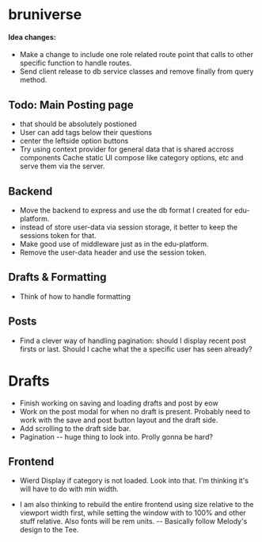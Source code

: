 # bruniverse

#### Idea changes:

-   Make a change to include one role related route point that calls to other specific function to handle routes.
-   Send client release to db service classes and remove finally from query method.

## Todo: Main Posting page

-   that should be absolutely postioned
-   User can add tags below their questions
-   center the leftside option buttons
-   Try using context provider for general data that is shared accross components
    Cache static UI compose like category options, etc and serve them via the server.

## Backend

-   Move the backend to express and use the db format I created for edu-platform.
-   instead of store user-data via session storage, it better to keep the sessions token for that.
-   Make good use of middleware just as in the edu-platform.
-   Remove the user-data header and use the session token.

## Drafts & Formatting

-   Think of how to handle formatting

## Posts

-   Find a clever way of handling pagination: should I display recent post firsts or last. Should I cache what the a specific user has seen already?

# Drafts

-   Finish working on saving and loading drafts and post by eow
-   Work on the post modal for when no draft is present. Probably need to work with the save and post button layout and the draft side.
-   Add scrolling to the draft side bar.
-   Pagination -- huge thing to look into. Prolly gonna be hard?

## Frontend

-   Wierd Display if category is not loaded. Look into that. I'm thinking it's will have to do with min width.

*   I am also thinking to rebuild the entire frontend using size relative to the viewport width first, while setting the window with to 100% and other stuff relative. Also fonts will be rem units. -- Basically follow Melody's design to the Tee.
